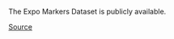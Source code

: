 The Expo Markers Dataset is publicly available.

[Source](https://github.com/DataGenResearchTeam/expo_markers#License)